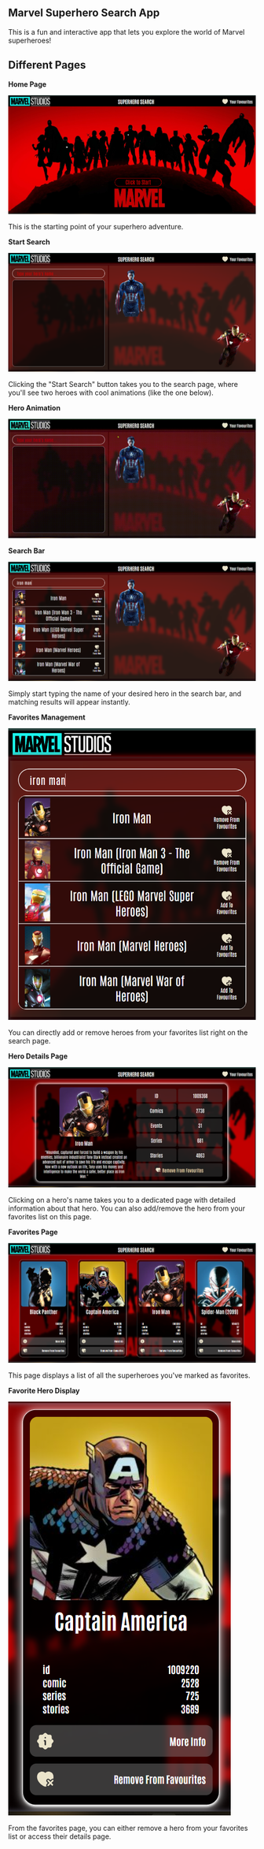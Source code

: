 ## Marvel Superhero Search App

This is a fun and interactive app that lets you explore the world of Marvel superheroes!

## Different Pages

**Home Page**

![Home Page](image.png)

This is the starting point of your superhero adventure.

**Start Search**

![Start](image-1.png)

Clicking the "Start Search" button takes you to the search page, where you'll see two heroes with cool animations (like the one below).

**Hero Animation**

![hero-animation](20240520-1126-34.7660116.gif)

**Search Bar**

![Search](image-2.png)

Simply start typing the name of your desired hero in the search bar, and matching results will appear instantly.

**Favorites Management**

![Search](image-3.png)

You can directly add or remove heroes from your favorites list right on the search page.

**Hero Details Page**

![Hero Details](image-4.png)

Clicking on a hero's name takes you to a dedicated page with detailed information about that hero. You can also add/remove the hero from your favorites list on this page.

**Favorites Page**

![Favorites](image-5.png)

This page displays a list of all the superheroes you've marked as favorites.

**Favorite Hero Display**

![Fav Hero](image-6.png)

From the favorites page, you can either remove a hero from your favorites list or access their details page.

